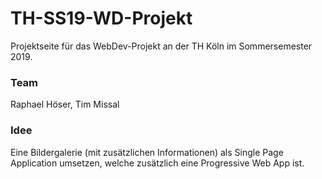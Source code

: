 # TH-SS19-WD-Projekt

Projektseite für das WebDev-Projekt an der TH Köln im Sommersemester 2019.

### Team
Raphael Höser, Tim Missal

### Idee

Eine Bildergalerie (mit zusätzlichen Informationen) als Single Page Application umsetzen, welche zusätzlich eine Progressive Web App ist.